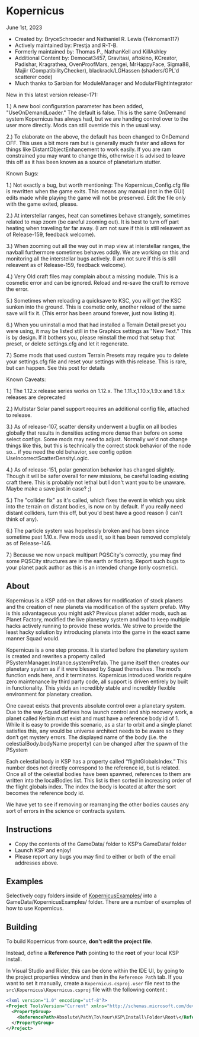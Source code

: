 ﻿Kopernicus
==============================
June 1st, 2023
* Created by: BryceSchroeder and Nathaniel R. Lewis (Teknoman117)
* Actively maintained by: Prestja and R-T-B.
* Formerly maintained by: Thomas P., NathanKell and KillAshley
* Additional Content by: Democat3457, Gravitasi, aftokino, KCreator, Padishar, Kragrathea, OvenProofMars, zengei, MrHappyFace, Sigma88, Majiir (CompatibilityChecker), blackrack/LGHassen (shaders/GPL'd scatterer code)
* Much thanks to Sarbian for ModuleManager and ModularFlightIntegrator

New in this latest version release-171:

1.) A new bool configuration parameter has been added, "UseOnDemandLoader."  The default is false. This is the same OnDemand system Kopernicus has always had, but we are handing control over to the user more directly. Mods can still override this in the usual way.

2.) To elaborate on the above, the default has been changed to OnDemand OFF. This uses a bit more ram but is generally much faster and allows for things like DistantObjectEnhancement to work easily. If you are ram constrained you may want to change this, otherwise it is advised to leave this off as it has been known as a source of planetarium stutter.

Known Bugs:

1.) Not exactly a bug, but worth mentioning: The Kopernicus_Config.cfg file is rewritten when the game exits. This means any manual (not in the GUI) edits made while playing the game will not be preserved. Edit the file only with the game exited, please.

2.) At interstellar ranges, heat can sometimes behave strangely, sometimes related to map zoom (be careful zooming out). It is best to turn off part heating when traveling far far away. (I am not sure if this is still releavent as of Release-159, feedback welcome).

3.) When zooming out all the way out in map view at interstellar ranges, the navball furthermore sometimes behaves oddly. We are working on this and monitoring all the interstellar bugs actively. (I am not sure if this is still releavent as of Release-159, feedback welcome).

4.) Very Old craft files may complain about a missing module. This is a cosmetic error and can be ignored. Reload and re-save the craft to remove the error.

5.) Sometimes when reloading a quicksave to KSC, you will get the KSC sunken into the ground. This is cosmetic only, another reload of the same save will fix it. (This error has been around forever, just now listing it).

6.) When you uninstall a mod that had installed a Terrain Detail preset you were using, it may be listed still in the Graphics settings as "New Text." This is by design. If it bothers you, please reinstall the mod that setup that preset, or delete settings.cfg and let it regenerate.

7.) Some mods that used custom Terrain Presets may require you to delete your settings.cfg file and reset your settings with this release. This is rare, but can happen. See this post for details

Known Caveats:

1.) The 1.12.x release series works on 1.12.x. The 1.11.x,1.10.x,1.9.x and 1.8.x releases are deprecated

2.) Multistar Solar panel support requires an additional config file, attached to release.

3.) As of release-107, scatter density underwent a bugfix on all bodies globally that results in densities acting more dense than before on some select configs. Some mods may need to adjust. Normally we'd not change things like this, but this is technically the correct stock behavior of the node so... if you need the old behavior, see config option UseIncorrectScatterDensityLogic.

4.) As of release-151, polar generation behavior has changed slightly. Though it will be safer overall for new missions, be careful loading existing craft there. This is probably not lethal but I don't want you to be unaware. Maybe make a save just in case? ;)

5.) The "collider fix" as it's called, which fixes the event in which you sink into the terrain on distant bodies, is now on by default. If you really need distant colliders, turn this off, but you'd best have a good reason (I can't think of any).

6.) The particle system was hopelessly broken and has been since sometime past 1.10.x. Few mods used it, so it has been removed completely as of Release-146.

7.) Because we now unpack multipart PQSCity's correctly, you may find some PQSCity structures are in the earth or floating. Report such bugs to your planet pack author as this is an intended change (only cosmetic).

About
-----
Kopernicus is a KSP add-on that allows for modification of stock planets and the creation of new planets via modification of the system prefab.  Why is this advantageous you might ask?  Previous planet adder mods, such as Planet Factory, modified the live planetary system and had to keep multiple hacks actively running to provide these worlds.  We strive to provide the least hacky solution by introducing planets into the game in the exact same manner Squad would.  

Kopernicus is a one step process.  It is started before the planetary system is created and rewrites a property called PSystemManager.Instance.systemPrefab.  The game itself then creates *our* planetary system as if it were blessed by Squad themselves.  The mod’s function ends here, and it terminates.  Kopernicus introduced worlds require zero maintenance by third party code, all support is driven entirely by built in functionality.  This yields an incredibly stable and incredibly flexible environment for planetary creation.

One caveat exists that prevents absolute control over a planetary system.  Due to the way Squad defines how launch control and ship recovery work, a planet called Kerbin must exist and must have a reference body id of 1.  While it is easy to provide this scenario, as a star to orbit and a single planet satisfies this, any would be universe architect needs to be aware so they don’t get mystery errors. The displayed name of the body (i.e. the celestialBody.bodyName property) can be changed after the spawn of the PSystem  

Each celestial body in KSP has a property called “flightGlobalsIndex.”  This number does not directly correspond to the reference id, but is related.  Once all of the celestial bodies have been spawned, references to them are written into the localBodies list.  This list is then sorted in increasing order of the flight globals index.  The index the body is located at after the sort becomes the reference body id.

We have yet to see if removing or rearranging the other bodies causes any sort of errors in the science or contracts system.


Instructions
------------
- Copy the contents of the GameData/ folder to KSP’s GameData/ folder
- Launch KSP and enjoy!
- Please report any bugs you may find to either or both of the email addresses above.

Examples
----------
Selectively copy folders inside of [KopernicusExamples/](https://github.com/Kopernicus/KopernicusExamples/) into a GameData/KopernicusExamples/ folder.  There are a number of examples of how to use Kopernicus.

Building
----------
To build Kopernicus from source, **don't edit the project file**.

Instead, define a **Reference Path** pointing to the **root** of your local KSP install.

In Visual Studio and Rider, this can be done within the IDE UI, by going to the project properties window and then in the `Reference Path` tab.
If you want to set it manually, create a `Kopernicus.csproj.user` file next to the `src\Kopernicus\Kopernicus.csproj` file with the following content :
```xml
<?xml version="1.0" encoding="utf-8"?>
<Project ToolsVersion="Current" xmlns="http://schemas.microsoft.com/developer/msbuild/2003">
  <PropertyGroup>
    <ReferencePath>Absolute\Path\To\Your\KSP\Install\Folder\Root\</ReferencePath>
  </PropertyGroup>
</Project>
```
